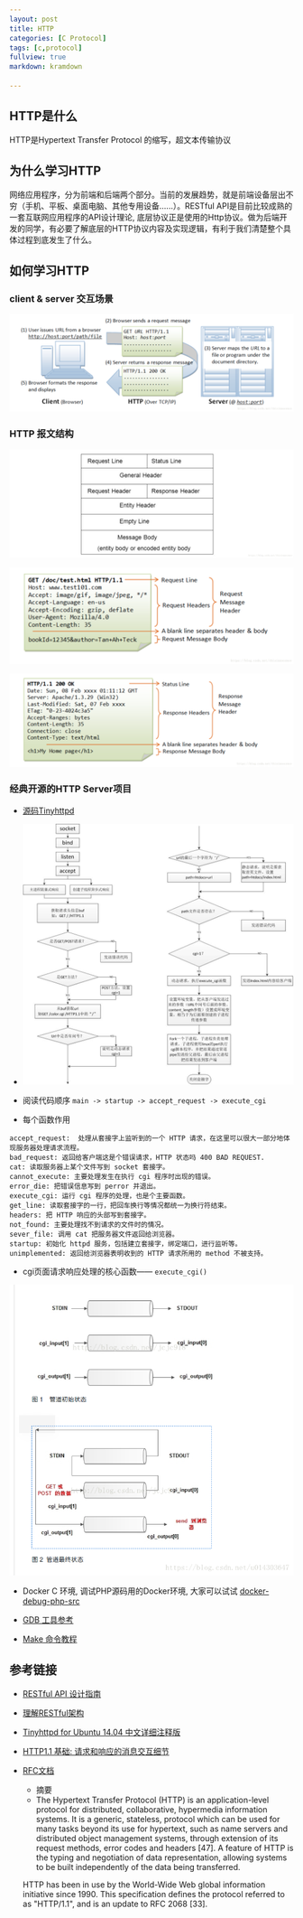 ```yaml
---
layout: post
title: HTTP
categories: [C Protocol]
tags: [c,protocol]
fullview: true
markdown: kramdown

---
```


## HTTP是什么

HTTP是Hypertext Transfer Protocol 的缩写，超文本传输协议

## 为什么学习HTTP

网络应用程序，分为前端和后端两个部分。当前的发展趋势，就是前端设备层出不穷（手机、平板、桌面电脑、其他专用设备......）。RESTful API是目前比较成熟的一套互联网应用程序的API设计理论, 底层协议正是使用的Http协议。做为后端开发的同学，有必要了解底层的HTTP协议内容及实现逻辑，有利于我们清楚整个具体过程到底发生了什么。

## 如何学习HTTP

### client & server 交互场景

![client&server](/assets/media/20180826161800456.png)

### HTTP 报文结构

![http message structure](/assets/media/20180826205639881.png)

![request example](/assets/media/20180826154938556.png)

![response example](/assets/media/20180826155011558.png)

### 经典开源的HTTP Server项目

- [源码Tinyhttpd](https://github.com/EZLippi/Tinyhttpd)

- ![流程图](/assets/media/20160413230616951.png)

- 阅读代码顺序 `main -> startup -> accept_request -> execute_cgi`

- 每个函数作用
```
accept_request:  处理从套接字上监听到的一个 HTTP 请求，在这里可以很大一部分地体现服务器处理请求流程。
bad_request: 返回给客户端这是个错误请求，HTTP 状态吗 400 BAD REQUEST.
cat: 读取服务器上某个文件写到 socket 套接字。
cannot_execute: 主要处理发生在执行 cgi 程序时出现的错误。
error_die: 把错误信息写到 perror 并退出。
execute_cgi: 运行 cgi 程序的处理，也是个主要函数。
get_line: 读取套接字的一行，把回车换行等情况都统一为换行符结束。
headers: 把 HTTP 响应的头部写到套接字。
not_found: 主要处理找不到请求的文件时的情况。
sever_file: 调用 cat 把服务器文件返回给浏览器。
startup: 初始化 httpd 服务，包括建立套接字，绑定端口，进行监听等。
unimplemented: 返回给浏览器表明收到的 HTTP 请求所用的 method 不被支持。
```

- cgi页面请求响应处理的核心函数—— `execute_cgi()`

![Pipe state](/assets/media/2018050721251980.png)

- Docker C 环境, 调试PHP源码用的Docker环境, 大家可以试试 [docker-debug-php-src](https://github.com/liujingyu/docker-debug-php-src)

- [GDB 工具参考](https://linuxtools-rst.readthedocs.io/zh_CN/latest/tool/gdb.html)

- [Make 命令教程](http://www.ruanyifeng.com/blog/2015/02/make.html)

## 参考链接
 * [RESTful API 设计指南](http://www.ruanyifeng.com/blog/2014/05/restful_api.html)
 * [理解RESTful架构](http://www.ruanyifeng.com/blog/2011/09/restful.html)
 * [Tinyhttpd for Ubuntu 14.04 中文详细注释版](https://blog.csdn.net/u013644957/article/details/51147723)
 * [HTTP1.1 基础: 请求和响应的消息交互细节](https://blog.csdn.net/thisinnocence/article/details/82081887)
 * [RFC文档](https://datatracker.ietf.org/doc/rfc2616/)
    - 摘要
	-    The Hypertext Transfer Protocol (HTTP) is an application-level
    protocol for distributed, collaborative, hypermedia information
    systems. It is a generic, stateless, protocol which can be used for
    many tasks beyond its use for hypertext, such as name servers and
    distributed object management systems, through extension of its
    request methods, error codes and headers [47]. A feature of HTTP is
    the typing and negotiation of data representation, allowing systems
    to be built independently of the data being transferred.

    HTTP has been in use by the World-Wide Web global information
    initiative since 1990. This specification defines the protocol
    referred to as "HTTP/1.1", and is an update to RFC 2068 [33].


